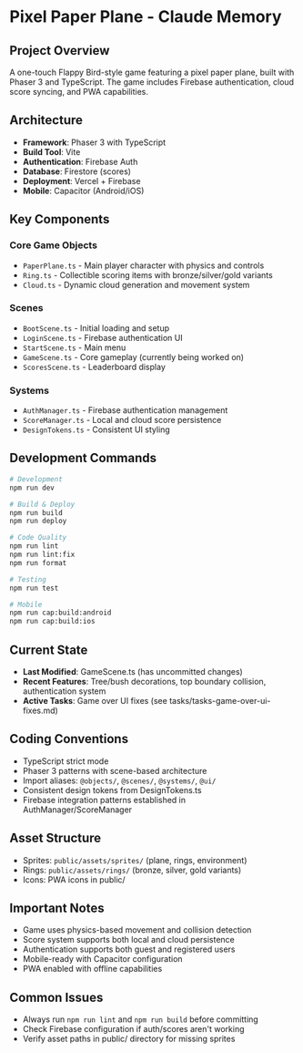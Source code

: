 # Pixel Paper Plane - Claude Memory

## Project Overview
A one-touch Flappy Bird-style game featuring a pixel paper plane, built with Phaser 3 and TypeScript. The game includes Firebase authentication, cloud score syncing, and PWA capabilities.

## Architecture
- **Framework**: Phaser 3 with TypeScript
- **Build Tool**: Vite
- **Authentication**: Firebase Auth
- **Database**: Firestore (scores)
- **Deployment**: Vercel + Firebase
- **Mobile**: Capacitor (Android/iOS)

## Key Components

### Core Game Objects
- `PaperPlane.ts` - Main player character with physics and controls
- `Ring.ts` - Collectible scoring items with bronze/silver/gold variants
- `Cloud.ts` - Dynamic cloud generation and movement system

### Scenes
- `BootScene.ts` - Initial loading and setup
- `LoginScene.ts` - Firebase authentication UI
- `StartScene.ts` - Main menu
- `GameScene.ts` - Core gameplay (currently being worked on)
- `ScoresScene.ts` - Leaderboard display

### Systems
- `AuthManager.ts` - Firebase authentication management
- `ScoreManager.ts` - Local and cloud score persistence
- `DesignTokens.ts` - Consistent UI styling

## Development Commands
```bash
# Development
npm run dev

# Build & Deploy
npm run build
npm run deploy

# Code Quality
npm run lint
npm run lint:fix
npm run format

# Testing
npm run test

# Mobile
npm run cap:build:android
npm run cap:build:ios
```

## Current State
- **Last Modified**: GameScene.ts (has uncommitted changes)
- **Recent Features**: Tree/bush decorations, top boundary collision, authentication system
- **Active Tasks**: Game over UI fixes (see tasks/tasks-game-over-ui-fixes.md)

## Coding Conventions
- TypeScript strict mode
- Phaser 3 patterns with scene-based architecture
- Import aliases: `@objects/`, `@scenes/`, `@systems/`, `@ui/`
- Consistent design tokens from DesignTokens.ts
- Firebase integration patterns established in AuthManager/ScoreManager

## Asset Structure
- Sprites: `public/assets/sprites/` (plane, rings, environment)
- Rings: `public/assets/rings/` (bronze, silver, gold variants)
- Icons: PWA icons in public/

## Important Notes
- Game uses physics-based movement and collision detection
- Score system supports both local and cloud persistence
- Authentication supports both guest and registered users
- Mobile-ready with Capacitor configuration
- PWA enabled with offline capabilities

## Common Issues
- Always run `npm run lint` and `npm run build` before committing
- Check Firebase configuration if auth/scores aren't working
- Verify asset paths in public/ directory for missing sprites